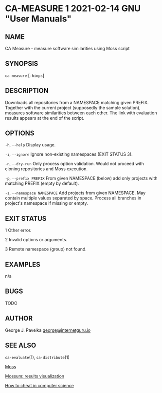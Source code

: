 # CA-MEASURE 1 2021-02-14 GNU "User Manuals"

## NAME

CA Measure - measure software similarities using Moss script

## SYNOPSIS

`ca measure` [`-hinps`]

## DESCRIPTION

Downloads all repositories from a NAMESPACE matching given PREFIX. Together with the current project (supposedly the sample solution), measures software similarities between each other. The link with evaluation results appears at the end of the script.

## OPTIONS

`-h`, `--help`
       Display usage.

`-i`, `--ignore`
       Ignore non-existing namespaces (EXIT STATUS 3).

`-n`, `--dry-run`
       Only process option validation. Would not proceed with cloning repositories and Moss execution.

`-p`, `--prefix PREFIX`
       From given NAMESPACE (below) add only projects with matching PREFIX (empty by default).

`-s`, `--namespace NAMESPACE`
       Add projects from given NAMESPACE. May contain multiple values separated by space. Process all branches in project's namespace if missing or empty.

## EXIT STATUS

1      Other error.

2      Invalid options or arguments.

3      Remote namespace (group) not found.

## EXAMPLES

n/a

## BUGS

TODO

## AUTHOR

George J. Pavelka <george@internetguru.io>

## SEE ALSO

`ca-evaluate`(1), `ca-distribute`(1)

[Moss](https://theory.stanford.edu/~aiken/moss/)

[Mossum: results visualization](https://github.com/hjalti/mossum)

[How to cheat in computer science](https://github.com/genchang1234/How-to-cheat-in-computer-science-101)
